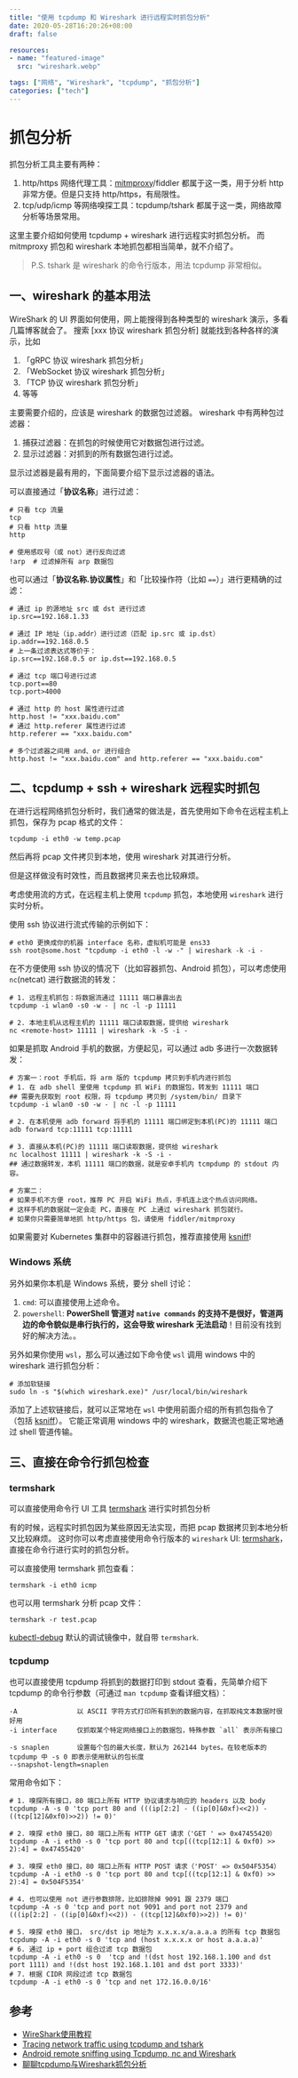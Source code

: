 ```yaml
---
title: "使用 tcpdump 和 Wireshark 进行远程实时抓包分析"
date: 2020-05-28T16:20:26+08:00
draft: false

resources:
- name: "featured-image"
  src: "wireshark.webp"

tags: ["网络", "Wireshark", "tcpdump", "抓包分析"]
categories: ["tech"]
---
```


# 抓包分析

抓包分析工具主要有两种：

1. http/https 网络代理工具：[mitmproxy](https://github.com/mitmproxy/mitmproxy)/fiddler 都属于这一类，用于分析 http 非常方便。但是只支持 http/https，有局限性。
2. tcp/udp/icmp 等网络嗅探工具：tcpdump/tshark 都属于这一类，网络故障分析等场景常用。

这里主要介绍如何使用 tcpdump + wireshark 进行远程实时抓包分析。
而 mitmproxy 抓包和 wireshark 本地抓包都相当简单，就不介绍了。

>P.S. tshark 是 wireshark 的命令行版本，用法 tcpdump 非常相似。

## 一、wireshark 的基本用法

WireShark 的 UI 界面如何使用，网上能搜得到各种类型的 wireshark 演示，多看几篇博客就会了。
搜索 [xxx 协议 wireshark 抓包分析] 就能找到各种各样的演示，比如

1. 「gRPC 协议 wireshark 抓包分析」
2. 「WebSocket 协议 wireshark 抓包分析」
3. 「TCP 协议 wireshark 抓包分析」
4. 等等

主要需要介绍的，应该是 wireshark 的数据包过滤器。
wireshark 中有两种包过滤器：

1. 捕获过滤器：在抓包的时候使用它对数据包进行过滤。
1. 显示过滤器：对抓到的所有数据包进行过滤。

显示过滤器是最有用的，下面简要介绍下显示过滤器的语法。

可以直接通过「**协议名称**」进行过滤：

```
# 只看 tcp 流量
tcp
# 只看 http 流量
http

# 使用感叹号（或 not）进行反向过滤
!arp  # 过滤掉所有 arp 数据包
```

也可以通过「**协议名称.协议属性**」和「比较操作符（比如 `==`）」进行更精确的过滤：

```
# 通过 ip 的源地址 src 或 dst 进行过滤
ip.src==192.168.1.33

# 通过 IP 地址（ip.addr）进行过滤（匹配 ip.src 或 ip.dst）
ip.addr==192.168.0.5
# 上一条过滤表达式等价于：
ip.src==192.168.0.5 or ip.dst==192.168.0.5

# 通过 tcp 端口号进行过滤
tcp.port==80
tcp.port>4000

# 通过 http 的 host 属性进行过滤
http.host != "xxx.baidu.com"
# 通过 http.referer 属性进行过滤
http.referer == "xxx.baidu.com"

# 多个过滤器之间用 and、or 进行组合
http.host != "xxx.baidu.com" and http.referer == "xxx.baidu.com"
```

## 二、tcpdump + ssh + wireshark 远程实时抓包

在进行远程网络抓包分析时，我们通常的做法是，首先使用如下命令在远程主机上抓包，保存为 pcap 格式的文件：

```shell
tcpdump -i eth0 -w temp.pcap
```

然后再将 pcap 文件拷贝到本地，使用 wireshark 对其进行分析。

但是这样做没有时效性，而且数据拷贝来去也比较麻烦。

考虑使用流的方式，在远程主机上使用 `tcpdump` 抓包，本地使用 `wireshark` 进行实时分析。

使用 ssh 协议进行流式传输的示例如下：

```shell
# eth0 更换成你的机器 interface 名称，虚拟机可能是 ens33
ssh root@some.host "tcpdump -i eth0 -l -w -" | wireshark -k -i -
```

在不方便使用 ssh 协议的情况下（比如容器抓包、Android 抓包），可以考虑使用 `nc`(netcat) 进行数据流的转发：

```shell
# 1. 远程主机抓包：将数据流通过 11111 端口暴露出去
tcpdump -i wlan0 -s0 -w - | nc -l -p 11111

# 2. 本地主机从远程主机的 11111 端口读取数据，提供给 wireshark
nc <remote-host> 11111 | wireshark -k -S -i -
```

如果是抓取 Android 手机的数据，方便起见，可以通过 adb 多进行一次数据转发：

```shell
# 方案一：root 手机后，将 arm 版的 tcpdump 拷贝到手机内进行抓包
# 1. 在 adb shell 里使用 tcpdump 抓 WiFi 的数据包，转发到 11111 端口
## 需要先获取到 root 权限，将 tcpdump 拷贝到 /system/bin/ 目录下
tcpdump -i wlan0 -s0 -w - | nc -l -p 11111

# 2. 在本机使用 adb forward 将手机的 11111 端口绑定到本机(PC)的 11111 端口
adb forward tcp:11111 tcp:11111

# 3. 直接从本机(PC)的 11111 端口读取数据，提供给 wireshark
nc localhost 11111 | wireshark -k -S -i -
## 通过数据转发，本机 11111 端口的数据，就是安卓手机内 tcmpdump 的 stdout 内容。

# 方案二：
# 如果手机不方便 root，推荐 PC 开启 WiFi 热点，手机连上这个热点访问网络。
# 这样手机的数据就一定会走 PC，直接在 PC 上通过 wireshark 抓包就行。
# 如果你只需要简单地抓 http/https 包，请使用 fiddler/mitmproxy
```

如果需要对 Kubernetes 集群中的容器进行抓包，推荐直接使用 [ksniff](https://github.com/eldadru/ksniff)!


### Windows 系统

另外如果你本机是 Windows 系统，要分 shell 讨论：

1. `cmd`: 可以直接使用上述命令。
2. `powershell`: **PowerShell 管道对 `native commands` 的支持不是很好，管道两边的命令貌似是串行执行的，这会导致 wireshark 无法启动**！目前没有找到好的解决方法。。


另外如果你使用 `wsl`，那么可以通过如下命令使 `wsl` 调用 windows 中的 wireshark 进行抓包分析：

```shell
# 添加软链接
sudo ln -s "$(which wireshark.exe)" /usr/local/bin/wireshark
```

添加了上述软链接后，就可以正常地在 `wsl` 中使用前面介绍的所有抓包指令了（包括 [ksniff](https://github.com/eldadru/ksniff)）。
它能正常调用 windows 中的 wireshark，数据流也能正常地通过 shell 管道传输。


## 三、直接在命令行抓包检查

### termshark

可以直接使用命令行 UI 工具 [termshark](https://github.com/gcla/termshark) 进行实时抓包分析

有的时候，远程实时抓包因为某些原因无法实现，而把 pcap 数据拷贝到本地分析又比较麻烦。
这时你可以考虑直接使用命令行版本的 `wireshark` UI: [termshark](https://github.com/gcla/termshark)，直接在命令行进行实时的抓包分析。

可以直接使用 termshark 抓包查看：

```shell
termshark -i eth0 icmp
```

也可以用 termshark 分析 pcap 文件：

```shell
termshark -r test.pcap
```

[kubectl-debug](https://github.com/aylei/kubectl-debug) 默认的调试镜像中，就自带 `termshark`.

### tcpdump

也可以直接使用 tcpdump 将抓到的数据打印到 stdout 查看，先简单介绍下 tcpdump 的命令行参数（可通过 `man tcpdump` 查看详细文档）：

```
-A               以 ASCII 字符方式打印所有抓到的数据内容，在抓取纯文本数据时很好用
-i interface     仅抓取某个特定网络接口上的数据包，特殊参数 `all` 表示所有接口

-s snaplen       设置每个包的最大长度，默认为 262144 bytes。在较老版本的 tcpdump 中 -s 0 即表示使用默认的包长度
--snapshot-length=snaplen
```


常用命令如下：

```shell
# 1. 嗅探所有接口，80 端口上所有 HTTP 协议请求与响应的 headers 以及 body
tcpdump -A -s 0 'tcp port 80 and (((ip[2:2] - ((ip[0]&0xf)<<2)) - ((tcp[12]&0xf0)>>2)) != 0)'

# 2. 嗅探 eth0 接口，80 端口上所有 HTTP GET 请求（'GET ' => 0x47455420）
tcpdump -A -i eth0 -s 0 'tcp port 80 and tcp[((tcp[12:1] & 0xf0) >> 2):4] = 0x47455420'

# 3. 嗅探 eth0 接口，80 端口上所有 HTTP POST 请求（'POST' => 0x504F5354）
tcpdump -A -i eth0 -s 0 'tcp port 80 and tcp[((tcp[12:1] & 0xf0) >> 2):4] = 0x504F5354'

# 4. 也可以使用 not 进行参数排除，比如排除掉 9091 跟 2379 端口
tcpdump -A -s 0 'tcp and port not 9091 and port not 2379 and (((ip[2:2] - ((ip[0]&0xf)<<2)) - ((tcp[12]&0xf0)>>2)) != 0)'

# 5. 嗅探 eth0 接口， src/dst ip 地址为 x.x.x.x/a.a.a.a 的所有 tcp 数据包
tcpdump -A -i eth0 -s 0 'tcp and (host x.x.x.x or host a.a.a.a)'
# 6. 通过 ip + port 组合过滤 tcp 数据包
tcpdump -A -i eth0 -s 0  'tcp and !(dst host 192.168.1.100 and dst port 1111) and !(dst host 192.168.1.101 and dst port 3333)'
# 7. 根据 CIDR 网段过滤 tcp 数据包
tcpdump -A -i eth0 -s 0 'tcp and net 172.16.0.0/16'

```

## 参考

- [WireShark使用教程](https://zhuanlan.zhihu.com/p/92993778)
- [Tracing network traffic using tcpdump and tshark](https://techzone.ergon.ch/tcpdump)
- [Android remote sniffing using Tcpdump, nc and Wireshark](https://blog.dornea.nu/2015/02/20/android-remote-sniffing-using-tcpdump-nc-and-wireshark/)
- [聊聊tcpdump与Wireshark抓包分析](https://www.jianshu.com/p/a62ed1bb5b20)